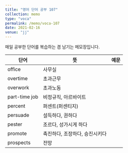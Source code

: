 ```yaml
---
title: "영어 단어 공부 107"
collection: memo
type: "voca"
permalink: /memo/voca-107
date: 2021-02-16
venue: "jj"
---
```


매일 공부한 단어를 복습하는 겸 남기는 메모장입니다.

| 단어 | 뜻 | 예문 | 
| --------         | ------ | ------------------------------------------------------------ |
| office | 사무실 |  |
| overtime | 초과근무 |  |
| overwork | 초과노동 |  |
| part-time job | 비정규직, 아르바이트 |  |
| percent | 퍼센트(퍼센티지) |  |
| persuade | 설득하다, 권하다 |  |
| pester | 조르다, 성가시게 하다 |  |
| promote | 촉진하다, 조장하다, 승진시키다 |  |
| prospects | 전망 |  |


























































